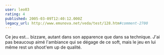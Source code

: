 ```yaml
---
user: leo03
rating: 4
published: 2005-03-09T12:40:12.000Z
legacy_url: http://www.emunova.net/veda/test/128.htm#comment-2700
---
```

Ce jeu est... bizzare, autant dans son apparence que dans sa technique. J'ai pas beaucoup aimé l'ambiance qui se dégage de ce soft, mais le jeu en lui même rest un shoot'em up de qualité.